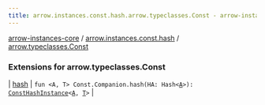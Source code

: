 ```yaml
---
title: arrow.instances.const.hash.arrow.typeclasses.Const - arrow-instances-core
---
```


[arrow-instances-core](../../index.html) / [arrow.instances.const.hash](../index.html) / [arrow.typeclasses.Const](./index.html)

### Extensions for arrow.typeclasses.Const

| [hash](hash.html) | `fun <A, T> Const.Companion.hash(HA: Hash<`[`A`](hash.html#A)`>): `[`ConstHashInstance`](../../arrow.instances/-const-hash-instance/index.html)`<`[`A`](hash.html#A)`, `[`T`](hash.html#T)`>` |

